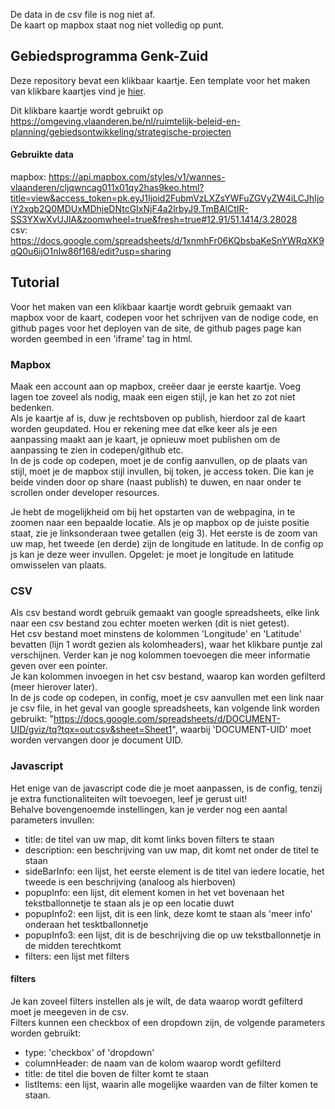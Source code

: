 De data in de csv file is nog niet af.  
De kaart op mapbox staat nog niet volledig op punt.

## Gebiedsprogramma Genk-Zuid

Deze repository bevat een klikbaar kaartje. Een template voor het maken van klikbare kaartjes vind je [hier](https://codepen.io/wannes-vlaanderen/pen/oNQGWxx).

Dit klikbare kaartje wordt gebruikt op https://omgeving.vlaanderen.be/nl/ruimtelijk-beleid-en-planning/gebiedsontwikkeling/strategische-projecten

#### Gebruikte data
mapbox: https://api.mapbox.com/styles/v1/wannes-vlaanderen/cljqwncag011x01qy2has9keo.html?title=view&access_token=pk.eyJ1Ijoid2FubmVzLXZsYWFuZGVyZW4iLCJhIjoiY2xqb2Q0MDUxMDhjeDNtcGIxNjF4a2lrbyJ9.TmBAlCtIR-SS3YXwXvUJlA&zoomwheel=true&fresh=true#12.91/51.1414/3.28028  
csv: https://docs.google.com/spreadsheets/d/1xnmhFr06KQbsbaKeSnYWRqXK9qQ0u6ijO1nIw86f168/edit?usp=sharing


## Tutorial

Voor het maken van een klikbaar kaartje wordt gebruik gemaakt van mapbox voor de kaart, codepen voor het schrijven van de nodige code, en github pages voor het deployen van de site, de github pages page kan worden geembed in een 'iframe' tag in html.


### Mapbox
Maak een account aan op mapbox, creëer daar je eerste kaartje. Voeg lagen toe zoveel als nodig, maak een eigen stijl, je kan het zo zot niet bedenken.  
Als je kaartje af is, duw je rechtsboven op publish, hierdoor zal de kaart worden geupdated. Hou er rekening mee dat elke keer als je een aanpassing maakt aan je kaart, je opnieuw moet publishen om de aanpassing te zien in codepen/github etc.  
In de js code op codepen, moet je de config aanvullen, op de plaats van stijl, moet je de mapbox stijl invullen, bij token, je access token. Die kan je beide vinden door op share (naast publish) te duwen, en naar onder te scrollen onder developer resources.  

Je hebt de mogelijkheid om bij het opstarten van de webpagina, in te zoomen naar een bepaalde locatie. Als je op mapbox op de juiste positie staat, zie je linksonderaan twee getallen (eig 3). Het eerste is de zoom van uw map, het tweede (en derde) zijn de longitude en latitude. In de config op js kan je deze weer invullen. Opgelet: je moet je longitude en latitude omwisselen van plaats.

### CSV
Als csv bestand wordt gebruik gemaakt van google spreadsheets, elke link naar een csv bestand zou echter moeten werken (dit is niet getest).  
Het csv bestand moet minstens de kolommen 'Longitude' en 'Latitude' bevatten (lijn 1 wordt gezien als kolomheaders), waar het klikbare puntje zal verschijnen. Verder kan je nog kolommen toevoegen die meer informatie geven over een pointer.  
Je kan kolommen invoegen in het csv bestand, waarop kan worden gefilterd (meer hierover later).  
In de js code op codepen, in config, moet je csv aanvullen met een link naar je csv file, in het geval van google spreadsheets, kan volgende link worden gebruikt: "https://docs.google.com/spreadsheets/d/DOCUMENT-UID/gviz/tq?tqx=out:csv&sheet=Sheet1", waarbij 'DOCUMENT-UID' moet worden vervangen door je document UID.

### Javascript
Het enige van de javascript code die je moet aanpassen, is de config, tenzij je extra functionaliteiten wilt toevoegen, leef je gerust uit!  
Behalve bovengenoemde instellingen, kan je verder nog een aantal parameters invullen:
- title: de titel van uw map, dit komt links boven filters te staan
- description: een beschrijving van uw map, dit komt net onder de titel te staan
- sideBarInfo: een lijst, het eerste element is de titel van iedere locatie, het tweede is een beschrijving (analoog als hierboven)
- popupInfo: een lijst, dit element komen in het vet bovenaan het tekstballonnetje te staan als je op een locatie duwt
- popupInfo2: een lijst, dit is een link, deze komt te staan als 'meer info' onderaan het tesktballonnetje
- popupInfo3: een lijst, dit is de beschrijving die op uw tekstballonnetje in de midden terechtkomt
- filters: een lijst met filters

#### filters
Je kan zoveel filters instellen als je wilt, de data waarop wordt gefilterd moet je meegeven in de csv.  
Filters kunnen een checkbox of een dropdown zijn, de volgende parameters worden gebruikt:

- type: 'checkbox' of 'dropdown'
- columnHeader: de naam van de kolom waarop wordt gefilterd
- title: de titel die boven de filter komt te staan
- listItems: een lijst, waarin alle mogelijke waarden van de filter komen te staan.
